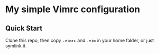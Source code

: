 # My simple Vimrc configuration

## Quick Start
Clone this repo, then copy `.vimrc` and `.vim` in your home folder, or just symlink it.
